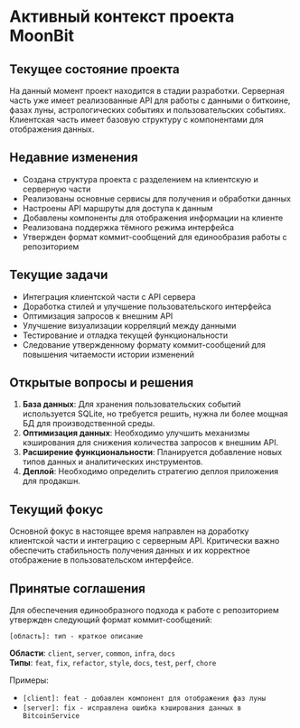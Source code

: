 # Активный контекст проекта MoonBit

## Текущее состояние проекта
На данный момент проект находится в стадии разработки. Серверная часть уже имеет реализованные API для работы с данными о биткоине, фазах луны, астрологических событиях и пользовательских событиях. Клиентская часть имеет базовую структуру с компонентами для отображения данных.

## Недавние изменения
- Создана структура проекта с разделением на клиентскую и серверную части
- Реализованы основные сервисы для получения и обработки данных
- Настроены API маршруты для доступа к данным
- Добавлены компоненты для отображения информации на клиенте
- Реализована поддержка тёмного режима интерфейса
- Утвержден формат коммит-сообщений для единообразия работы с репозиторием

## Текущие задачи
- Интеграция клиентской части с API сервера
- Доработка стилей и улучшение пользовательского интерфейса
- Оптимизация запросов к внешним API
- Улучшение визуализации корреляций между данными
- Тестирование и отладка текущей функциональности
- Следование утвержденному формату коммит-сообщений для повышения читаемости истории изменений

## Открытые вопросы и решения
1. **База данных**: Для хранения пользовательских событий используется SQLite, но требуется решить, нужна ли более мощная БД для производственной среды.
2. **Оптимизация данных**: Необходимо улучшить механизмы кэширования для снижения количества запросов к внешним API.
3. **Расширение функциональности**: Планируется добавление новых типов данных и аналитических инструментов.
4. **Деплой**: Необходимо определить стратегию деплоя приложения для продакшн.

## Текущий фокус
Основной фокус в настоящее время направлен на доработку клиентской части и интеграцию с серверным API. Критически важно обеспечить стабильность получения данных и их корректное отображение в пользовательском интерфейсе.

## Принятые соглашения
Для обеспечения единообразного подхода к работе с репозиторием утвержден следующий формат коммит-сообщений:
```
[область]: тип - краткое описание
```

**Области**: `client`, `server`, `common`, `infra`, `docs`  
**Типы**: `feat`, `fix`, `refactor`, `style`, `docs`, `test`, `perf`, `chore`

Примеры:
- `[client]: feat - добавлен компонент для отображения фаз луны`
- `[server]: fix - исправлена ошибка кэширования данных в BitcoinService` 